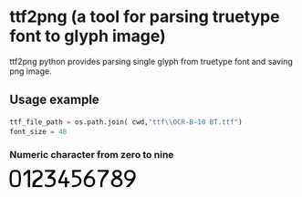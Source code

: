 # ttf2png (a tool for parsing truetype font to glyph image)

ttf2png python provides parsing single glyph from truetype font and saving png image.

## Usage example

```python
ttf_file_path = os.path.join( cwd,"ttf\\OCR-B-10 BT.ttf")
font_size = 48
```

### Numeric character from zero to nine

![Num 0](./images/0.png) ![Num 1](./images/1.png) ![Num 2](./images/2.png) ![Num 3](./images/3.png) ![Num 4](./images/4.png) ![Num 5](./images/5.png) ![Num 6](./images/6.png) ![Num 7](./images/7.png) ![Num 8](./images/8.png) ![Num 9](./images/9.png) 
